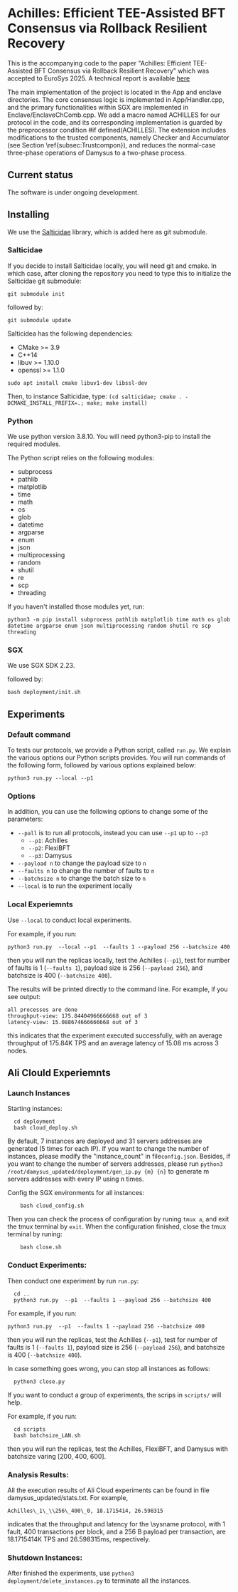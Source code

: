 # Achilles: Efficient TEE-Assisted BFT Consensus via Rollback Resilient Recovery

This is the accompanying code to the paper "Achilles: Efficient TEE-Assisted BFT Consensus via Rollback Resilient Recovery" which was accepted to EuroSys 2025. A technical report is available [here]()

The main implementation of the project is located in the App and enclave directories. The core consensus logic is implemented in App/Handler.cpp, and the primary functionalities within SGX are implemented in Enclave/EnclaveChComb.cpp. We add a macro named ACHILLES for our protocol in the code, and its corresponding implementation is guarded by the preprocessor condition #if defined(ACHILLES). The extension includes modifications to the trusted components, namely Checker and Accumulator (see Section \ref{subsec:Trustcompon}), and reduces the normal-case three-phase operations of Damysus to a two-phase process.

## Current status

The software is under ongoing development.

## Installing

We use the
[Salticidae](https://github.com/Determinant/salticidae) library, which
is added here as git submodule.

### Salticidae

If you decide to install Salticidae locally, you will need git and cmake.
In which case, after cloning the repository you need to type this to initialize the
Salticidae git submodule:

`git submodule init`

followed by:

`git submodule update`

Salticidea has the following dependencies:

* CMake >= 3.9
* C++14
* libuv >= 1.10.0
* openssl >= 1.1.0

`sudo apt install cmake libuv1-dev libssl-dev`

Then, to instance Salticidae, type:
`(cd salticidae; cmake . -DCMAKE_INSTALL_PREFIX=.; make; make install)`

### Python

We use python version 3.8.10.  You will need python3-pip to install
the required modules.

The Python script relies on the following modules:
- subprocess
- pathlib
- matplotlib
- time
- math
- os
- glob
- datetime
- argparse
- enum
- json
- multiprocessing
- random
- shutil
- re
- scp
- threading

If you haven't installed those modules yet, run:

`python3 -m pip install subprocess pathlib matplotlib time math os glob datetime argparse enum json multiprocessing random shutil re scp threading`

### SGX 
We use SGX SDK 2.23.

followed by:

`bash deployment/init.sh`




## Experiments

### Default command

To tests our protocols, we provide a Python script, called
`run.py`. We explain the various options our Python scripts provides. You will
run commands of the following form, followed by various options
explained below:

`python3 run.py --local --p1`

### Options

In addition, you can use the following options to change some of the parameters:
- `--pall` is to run all protocols, instead you can use `--p1` up to `--p3`
    - `--p1`: Achilles
    - `--p2`: FlexiBFT
    - `--p3`: Damysus
- `--payload n` to change the payload size to `n`
- `--faults n` to change the number of faults to `n`
- `--batchsize n` to change the batch size to `n`
- `--local` is to run the experiment locally



### Local Experiemnts

Use `--local` to conduct local experiments.

For example, if you run:

`python3 run.py  --local --p1  --faults 1 --payload 256 --batchsize 400`

then you will run the replicas locally, test the Achilles (`--p1`), test for number of faults is 1 (`--faults 1`), payload size is 256 (`--payload 256`), and batchsize is 400 (`--batchsize 400`).

The results will be printed directly to the command line. For example, if you see output:
```
all processes are done
throughput-view: 175.84404966666668 out of 3
latency-view: 15.088674666666668 out of 3
```
this indicates that the experiment executed successfully, with an average throughput of 175.84K TPS and an average latency of 15.08 ms across 3 nodes.


## Ali Clould Experiemnts

### Launch Instances

Starting instances:
  ```
    cd deployment
    bash cloud_deploy.sh
  ```
By default, 7 instances are deployed and 31 servers addresses are generated (5 times for each IP).
If you want to change the number of instances, please modify the "instance_count" in file`config.json`.
Besides, if you want to change the number of servers addresses, please run `python3 /root/damysus_updated/deployment/gen_ip.py {m} {n}` to generate m servers addresses with every IP using n times.


Config the SGX environments for all instances:
```
    bash cloud_config.sh
```
Then you can check the process of configuration by runing `tmux a`, and exit the tmux terminal by `exit`.
When the configuration finished, close the tmux terminal by runing:
```
    bash close.sh
```

### Conduct Experiments:

Then conduct one experiment by run `run.py`:
  ```
    cd ..
    python3 run.py  --p1  --faults 1 --payload 256 --batchsize 400
  ```
For example, if you run:

`python3 run.py  --p1  --faults 1 --payload 256 --batchsize 400`

then you will run the replicas, test the Achilles (`--p1`), test for number of faults is 1 (`--faults 1`), payload size is 256 (`--payload 256`), and batchsize is 400 (`--batchsize 400`).

In case something goes wrong, you can stop all instances as follows:
  ```
    python3 close.py
  ```

If you want to conduct a group of experiments, the scrips in `scripts/` will help.

For example, if you run:
  ```
    cd scripts
    bash batchsize_LAN.sh
  ```
then you will run the replicas, test the  Achilles, FlexiBFT, and Damysus with batchsize varing [200, 400, 600].

### Analysis Results:

All the execution results of Ali Cloud experiments can be found in file damysus_updated/stats.txt.
For example, 
```
Achilles\_1\_\\256\_400\_0, 18.1715414, 26.598315
```
indicates that the throughput and latency for the \sysname protocol, with 1 fault, 400 transactions per block, and a 256 B payload per transaction, are 18.1715414K TPS and 26.598315ms, respectively.


### Shutdown Instances:

After finished the experiments, use `python3 deployment/delete_instances.py` to terminate all the instances.



